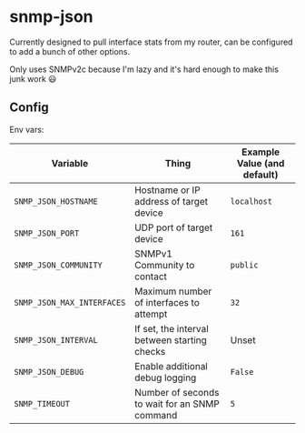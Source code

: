 # snmp-json

Currently designed to pull interface stats from my router, can be configured to add a bunch of other options.

Only uses SNMPv2c because I'm lazy and it's hard enough to make this junk work 😃

## Config

Env vars:

| Variable | Thing | Example Value (and default) |
| --- | --- | --- |
| `SNMP_JSON_HOSTNAME` | Hostname or IP address of target device | `localhost` |
| `SNMP_JSON_PORT` | UDP port of target device | `161` |
| `SNMP_JSON_COMMUNITY` | SNMPv1 Community to contact | `public` |
| `SNMP_JSON_MAX_INTERFACES` | Maximum number of interfaces to attempt | `32` |
| `SNMP_JSON_INTERVAL` | If set, the interval between starting checks | Unset |
| `SNMP_JSON_DEBUG` | Enable additional debug logging | `False` |
| `SNMP_TIMEOUT` | Number of seconds to wait for an SNMP command | `5` |
